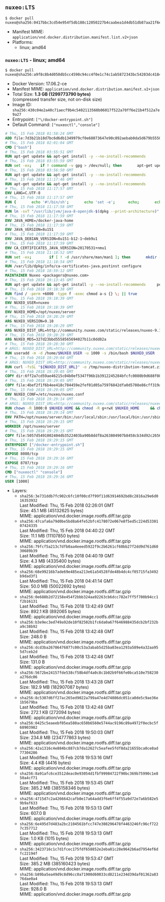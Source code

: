 ## `nuxeo:LTS`

```console
$ docker pull nuxeo@sha256:0417bbc3cd54e954f5db188c12050227b4caabea1d4db51db87aa21f6e751a62
```

-	Manifest MIME: `application/vnd.docker.distribution.manifest.list.v2+json`
-	Platforms:
	-	linux; amd64

### `nuxeo:LTS` - linux; amd64

```console
$ docker pull nuxeo@sha256:a9f8c8b4d050db5cc4590c94cc4f0e1c74c1ab5872343bc54203dc4184ff80b7
```

-	Docker Version: 17.06.2-ce
-	Manifest MIME: `application/vnd.docker.distribution.manifest.v2+json`
-	Total Size: **1.3 GB (1299773790 bytes)**  
	(compressed transfer size, not on-disk size)
-	Image ID: `sha256:430c04e2a40c71aecf9b4c5402113560b06017f522a70ff6e21b4f512a7e9a27`
-	Entrypoint: `["\/docker-entrypoint.sh"]`
-	Default Command: `["nuxeoctl","console"]`

```dockerfile
# Thu, 15 Feb 2018 01:58:24 GMT
ADD file:7d3b21b18d7bc6d6db1349979cf0e68073647e90c892aebab0da5d679b5550eb in / 
# Thu, 15 Feb 2018 02:01:04 GMT
CMD ["bash"]
# Thu, 15 Feb 2018 03:55:51 GMT
RUN apt-get update && apt-get install -y --no-install-recommends 		ca-certificates 		curl 		wget 	&& rm -rf /var/lib/apt/lists/*
# Thu, 15 Feb 2018 03:55:59 GMT
RUN set -ex; 	if ! command -v gpg > /dev/null; then 		apt-get update; 		apt-get install -y --no-install-recommends 			gnupg 			dirmngr 		; 		rm -rf /var/lib/apt/lists/*; 	fi
# Thu, 15 Feb 2018 03:56:50 GMT
RUN apt-get update && apt-get install -y --no-install-recommends 		bzr 		git 		mercurial 		openssh-client 		subversion 				procps 	&& rm -rf /var/lib/apt/lists/*
# Thu, 15 Feb 2018 11:17:46 GMT
RUN apt-get update && apt-get install -y --no-install-recommends 		bzip2 		unzip 		xz-utils 	&& rm -rf /var/lib/apt/lists/*
# Thu, 15 Feb 2018 11:17:57 GMT
ENV LANG=C.UTF-8
# Thu, 15 Feb 2018 11:17:57 GMT
RUN { 		echo '#!/bin/sh'; 		echo 'set -e'; 		echo; 		echo 'dirname "$(dirname "$(readlink -f "$(which javac || which java)")")"'; 	} > /usr/local/bin/docker-java-home 	&& chmod +x /usr/local/bin/docker-java-home
# Thu, 15 Feb 2018 11:17:58 GMT
RUN ln -svT "/usr/lib/jvm/java-8-openjdk-$(dpkg --print-architecture)" /docker-java-home
# Thu, 15 Feb 2018 11:17:59 GMT
ENV JAVA_HOME=/docker-java-home
# Thu, 15 Feb 2018 11:17:59 GMT
ENV JAVA_VERSION=8u151
# Thu, 15 Feb 2018 11:17:59 GMT
ENV JAVA_DEBIAN_VERSION=8u151-b12-1~deb9u1
# Thu, 15 Feb 2018 11:17:59 GMT
ENV CA_CERTIFICATES_JAVA_VERSION=20170531+nmu1
# Thu, 15 Feb 2018 11:18:52 GMT
RUN set -ex; 		if [ ! -d /usr/share/man/man1 ]; then 		mkdir -p /usr/share/man/man1; 	fi; 		apt-get update; 	apt-get install -y 		openjdk-8-jdk="$JAVA_DEBIAN_VERSION" 		ca-certificates-java="$CA_CERTIFICATES_JAVA_VERSION" 	; 	rm -rf /var/lib/apt/lists/*; 		[ "$(readlink -f "$JAVA_HOME")" = "$(docker-java-home)" ]; 		update-alternatives --get-selections | awk -v home="$(readlink -f "$JAVA_HOME")" 'index($3, home) == 1 { $2 = "manual"; print | "update-alternatives --set-selections" }'; 	update-alternatives --query java | grep -q 'Status: manual'
# Thu, 15 Feb 2018 11:18:54 GMT
RUN /var/lib/dpkg/info/ca-certificates-java.postinst configure
# Thu, 15 Feb 2018 18:59:12 GMT
MAINTAINER Nuxeo <packagers@nuxeo.com>
# Thu, 15 Feb 2018 19:13:45 GMT
RUN apt-get update && apt-get install -y --no-install-recommends     perl     locales     pwgen     imagemagick     ffmpeg2theora     ufraw     poppler-utils     libwpd-tools     exiftool     ghostscript     libreoffice  && rm -rf /var/lib/apt/lists/*
# Thu, 15 Feb 2018 19:18:38 GMT
RUN find / -perm +6000 -type f -exec chmod a-s {} \; || true
# Thu, 15 Feb 2018 19:18:39 GMT
ENV NUXEO_USER=nuxeo
# Thu, 15 Feb 2018 19:18:39 GMT
ENV NUXEO_HOME=/opt/nuxeo/server
# Thu, 15 Feb 2018 19:28:29 GMT
ARG NUXEO_VERSION=9.10
# Thu, 15 Feb 2018 19:28:29 GMT
ARG NUXEO_DIST_URL=http://community.nuxeo.com/static/releases/nuxeo-9.10/nuxeo-server-9.10-tomcat.zip
# Thu, 15 Feb 2018 19:28:29 GMT
ARG NUXEO_MD5=327d23bbd5558565694027b11c0dd82a
# Thu, 15 Feb 2018 19:28:30 GMT
# ARGS: NUXEO_DIST_URL=http://community.nuxeo.com/static/releases/nuxeo-9.10/nuxeo-server-9.10-tomcat.zip NUXEO_MD5=327d23bbd5558565694027b11c0dd82a NUXEO_VERSION=9.10
RUN useradd -m -d /home/$NUXEO_USER -u 1000 -s /bin/bash $NUXEO_USER
# Thu, 15 Feb 2018 19:29:04 GMT
# ARGS: NUXEO_DIST_URL=http://community.nuxeo.com/static/releases/nuxeo-9.10/nuxeo-server-9.10-tomcat.zip NUXEO_MD5=327d23bbd5558565694027b11c0dd82a NUXEO_VERSION=9.10
RUN curl -fsSL "${NUXEO_DIST_URL}" -o /tmp/nuxeo-distribution-tomcat.zip     && if [ $NUXEO_VERSION != "master" ]; then echo "$NUXEO_MD5 /tmp/nuxeo-distribution-tomcat.zip" | md5sum -c -; fi     && mkdir -p /tmp/nuxeo-distribution $(dirname $NUXEO_HOME)     && unzip -q -d /tmp/nuxeo-distribution /tmp/nuxeo-distribution-tomcat.zip     && DISTDIR=$(/bin/ls /tmp/nuxeo-distribution | head -n 1)     && mv /tmp/nuxeo-distribution/$DISTDIR $NUXEO_HOME     && sed -i -e "s/^org.nuxeo.distribution.package.*/org.nuxeo.distribution.package=docker/" $NUXEO_HOME/templates/common/config/distribution.properties     && rm -rf /tmp/nuxeo-distribution*     && chmod +x $NUXEO_HOME/bin/*ctl $NUXEO_HOME/bin/*.sh     && chmod g+rwX $NUXEO_HOME/bin/*ctl $NUXEO_HOME/bin/*.sh     && $NUXEO_HOME/bin/nuxeoctl mp-init
# Thu, 15 Feb 2018 19:29:05 GMT
COPY dir:6ff2a7cd59ae46215c04b0ef5347f96b1b3912245284bfcfc0080b9d688f08f0 in /opt/nuxeo/server/templates/docker 
# Thu, 15 Feb 2018 19:29:05 GMT
COPY file:4bef2f1f6b4ee418c784459e2fef01d05a75976842dfa0d5708e86cff319a87c in /etc/nuxeo/nuxeo.conf.template 
# Thu, 15 Feb 2018 19:29:05 GMT
ENV NUXEO_CONF=/etc/nuxeo/nuxeo.conf
# Thu, 15 Feb 2018 19:29:14 GMT
# ARGS: NUXEO_DIST_URL=http://community.nuxeo.com/static/releases/nuxeo-9.10/nuxeo-server-9.10-tomcat.zip NUXEO_MD5=327d23bbd5558565694027b11c0dd82a NUXEO_VERSION=9.10
RUN chown -R 1000:0 $NUXEO_HOME && chmod -R g+rwX $NUXEO_HOME     && chown -R 1000:0 /etc/nuxeo && chmod g+rwX /etc/nuxeo && rm -f $NUXEO_HOME/bin/nuxeo.conf     && mkdir -p /var/lib/nuxeo/data     && chown -R 1000:0 /var/lib/nuxeo/data && chmod -R g+rwX /var/lib/nuxeo/data     && mkdir -p /var/log/nuxeo     && chown -R 1000:0 /var/log/nuxeo && chmod -R g+rwX /var/log/nuxeo     && mkdir -p /var/run/nuxeo     && chown -R 1000:0 /var/run/nuxeo && chmod -R g+rwX /var/run/nuxeo     && mkdir -p /docker-entrypoint-initnuxeo.d     && chown -R 1000:0 /docker-entrypoint-initnuxeo.d && chmod -R g+rwX /docker-entrypoint-initnuxeo.d
# Thu, 15 Feb 2018 19:29:14 GMT
ENV PATH=/opt/nuxeo/server/bin:/usr/local/sbin:/usr/local/bin:/usr/sbin:/usr/bin:/sbin:/bin
# Thu, 15 Feb 2018 19:29:15 GMT
WORKDIR /opt/nuxeo/server
# Thu, 15 Feb 2018 19:29:15 GMT
COPY file:5057d5491002404db3522403ba90b8ddf8a263804907b8458cb34d92c265678b in / 
# Thu, 15 Feb 2018 19:29:15 GMT
ENTRYPOINT ["/docker-entrypoint.sh"]
# Thu, 15 Feb 2018 19:29:15 GMT
EXPOSE 8080/tcp
# Thu, 15 Feb 2018 19:29:16 GMT
EXPOSE 8787/tcp
# Thu, 15 Feb 2018 19:29:16 GMT
CMD ["nuxeoctl" "console"]
# Thu, 15 Feb 2018 19:29:16 GMT
USER [1000]
```

-	Layers:
	-	`sha256:3e731ddb7fc902c6fc10f00cd7f99f11d63914692bd8c2816a29e6d016353932`  
		Last Modified: Thu, 15 Feb 2018 02:26:01 GMT  
		Size: 45.1 MB (45132625 bytes)  
		MIME: application/vnd.docker.image.rootfs.diff.tar.gzip
	-	`sha256:47cafa6a79d0be5bd8a64fe52bfc4178072e067e8f5ed5c224d5330107424335`  
		Last Modified: Thu, 15 Feb 2018 04:40:22 GMT  
		Size: 11.1 MB (11107850 bytes)  
		MIME: application/vnd.docker.image.rootfs.diff.tar.gzip
	-	`sha256:79fcf5a213c7dfb0aa4eeed5922f9c2b6261cf60bb27f2dd9d761d6030689b39`  
		Last Modified: Thu, 15 Feb 2018 04:40:19 GMT  
		Size: 4.3 MB (4335400 bytes)  
		MIME: application/vnd.docker.image.rootfs.diff.tar.gzip
	-	`sha256:68e99216b7ade69e485ea213e61a54528fde48b4dc4cf05715fa3492b9dad3f1`  
		Last Modified: Thu, 15 Feb 2018 04:41:14 GMT  
		Size: 50.0 MB (50022692 bytes)  
		MIME: application/vnd.docker.image.rootfs.diff.tar.gzip
	-	`sha256:0e688b2d72158e454f2bbb324aa92263cb6dcc782e7ff5f700b94cc1f2b16131`  
		Last Modified: Thu, 15 Feb 2018 13:42:49 GMT  
		Size: 892.1 KB (892065 bytes)  
		MIME: application/vnd.docker.image.rootfs.diff.tar.gzip
	-	`sha256:b3e9ec3ed749a92de10f82502b1fc6da0a67f646988435dcb2bf232ba9c38b92`  
		Last Modified: Thu, 15 Feb 2018 13:42:48 GMT  
		Size: 248.0 B  
		MIME: application/vnd.docker.image.rootfs.diff.tar.gzip
	-	`sha256:dcd3ba26786476877c00c53a3abab5d25ba03ea1293a589e4a32aa955d7ceb2d`  
		Last Modified: Thu, 15 Feb 2018 13:42:48 GMT  
		Size: 131.0 B  
		MIME: application/vnd.docker.image.rootfs.diff.tar.gzip
	-	`sha256:5672be24157fde538cf58b4df4a0c8c1b02b9f66fe0bca510e758230a276dc06`  
		Last Modified: Thu, 15 Feb 2018 13:43:28 GMT  
		Size: 182.9 MB (182907087 bytes)  
		MIME: application/vnd.docker.image.rootfs.diff.tar.gzip
	-	`sha256:8c5307d6ff27ac265ed9022a799a47e4d74086dc051ca0de5c9ae36e1b5679ba`  
		Last Modified: Thu, 15 Feb 2018 13:42:48 GMT  
		Size: 272.1 KB (272094 bytes)  
		MIME: application/vnd.docker.image.rootfs.diff.tar.gzip
	-	`sha256:0425c5eaeebf05ea580ac650b6560e5744ac9196c89a4972f0ecbc5f68903982`  
		Last Modified: Thu, 15 Feb 2018 19:50:03 GMT  
		Size: 234.8 MB (234777863 bytes)  
		MIME: application/vnd.docker.image.rootfs.diff.tar.gzip
	-	`sha256:42a1316c4e884bc887cb7da12627c5eafee5fdf8da21655bca0ce8ad77304286`  
		Last Modified: Thu, 15 Feb 2018 19:53:16 GMT  
		Size: 4.4 KB (4416 bytes)  
		MIME: application/vnd.docker.image.rootfs.diff.tar.gzip
	-	`sha256:8a91afc6ce3512deac0e93054d1fbf99984722f90bc369b75990c1e850a4cf71`  
		Last Modified: Thu, 15 Feb 2018 19:53:45 GMT  
		Size: 385.2 MB (385158346 bytes)  
		MIME: application/vnd.docker.image.rootfs.diff.tar.gzip
	-	`sha256:4715d7c2a4266642cafb0e17a64add3f6e6ff4f55a9d72e7a6b582e59b9af633`  
		Last Modified: Thu, 15 Feb 2018 19:53:13 GMT  
		Size: 607.0 B  
		MIME: application/vnd.docker.image.rootfs.diff.tar.gzip
	-	`sha256:6e495d7d483a2bc2104561bfcc747e308296478f4463246fc96cf7227c357712`  
		Last Modified: Thu, 15 Feb 2018 19:53:13 GMT  
		Size: 1.0 KB (1015 bytes)  
		MIME: application/vnd.docker.image.rootfs.diff.tar.gzip
	-	`sha256:3423716c1c7d1fcec175fdf658852e2eba81c28e9642b6ad7954ef6dfc22194f`  
		Last Modified: Thu, 15 Feb 2018 19:53:47 GMT  
		Size: 385.2 MB (385160423 bytes)  
		MIME: application/vnd.docker.image.rootfs.diff.tar.gzip
	-	`sha256:b89ba5ea49d9c8d96cc0a71900d60033cd8211e234d39daf01362a8376dae0a4`  
		Last Modified: Thu, 15 Feb 2018 19:53:13 GMT  
		Size: 928.0 B  
		MIME: application/vnd.docker.image.rootfs.diff.tar.gzip
